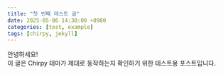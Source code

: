 ```yaml
---
title: "첫 번째 테스트 글"
date: 2025-05-06 14:30:00 +0900
categories: [test, example]
tags: [chirpy, jekyll]
---
```


안녕하세요!  
이 글은 Chirpy 테마가 제대로 동작하는지 확인하기 위한 테스트용 포스트입니다.